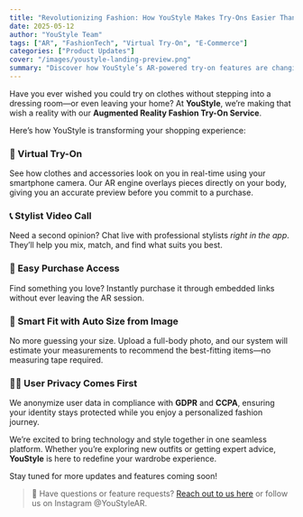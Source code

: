```yaml
---
title: "Revolutionizing Fashion: How YouStyle Makes Try-Ons Easier Than Ever"
date: 2025-05-12
author: "YouStyle Team"
tags: ["AR", "FashionTech", "Virtual Try-On", "E-Commerce"]
categories: ["Product Updates"]
cover: "/images/youstyle-landing-preview.png"
summary: "Discover how YouStyle’s AR-powered try-on features are changing the way people shop for clothes—faster, smarter, and more personalized than ever."
---
```


Have you ever wished you could try on clothes without stepping into a dressing room—or even leaving your home? At **YouStyle**, we’re making that wish a reality with our **Augmented Reality Fashion Try-On Service**.

Here’s how YouStyle is transforming your shopping experience:

### 👗 Virtual Try-On
See how clothes and accessories look on you in real-time using your smartphone camera. Our AR engine overlays pieces directly on your body, giving you an accurate preview before you commit to a purchase.

### 📞 Stylist Video Call
Need a second opinion? Chat live with professional stylists *right in the app*. They’ll help you mix, match, and find what suits you best.

### 🛒 Easy Purchase Access
Find something you love? Instantly purchase it through embedded links without ever leaving the AR session.

### 🧠 Smart Fit with Auto Size from Image
No more guessing your size. Upload a full-body photo, and our system will estimate your measurements to recommend the best-fitting items—no measuring tape required.

### 🕵️‍♀️ User Privacy Comes First
We anonymize user data in compliance with **GDPR** and **CCPA**, ensuring your identity stays protected while you enjoy a personalized fashion journey.

We’re excited to bring technology and style together in one seamless platform. Whether you’re exploring new outfits or getting expert advice, **YouStyle** is here to redefine your wardrobe experience.

Stay tuned for more updates and features coming soon!

> 💬 Have questions or feature requests? [Reach out to us here](/contact/) or follow us on Instagram @YouStyleAR.
